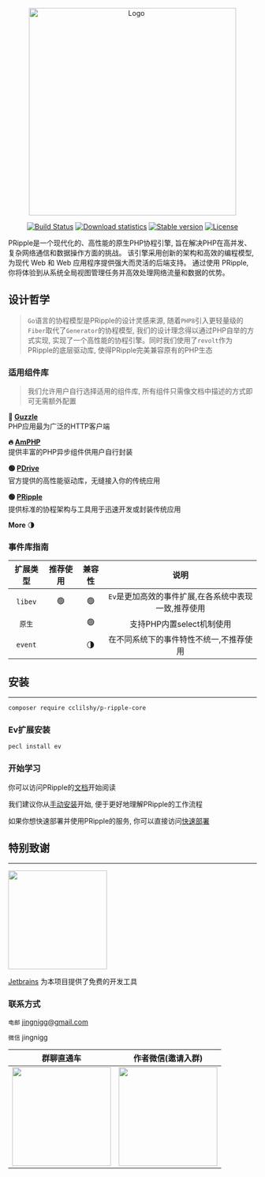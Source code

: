 <p align="center">
<img src="https://www.cloudtay.com/static/image/logo-wide.png" width="420" alt="Logo">
</p>
<p align="center">
<a href="#"><img src="https://img.shields.io/badge/PHP-%3E%3D%208.1-blue" alt="Build Status"></a>
<a href="https://packagist.org/packages/cclilshy/p-ripple-core"><img src="https://img.shields.io/packagist/dt/cclilshy/p-ripple-core" alt="Download statistics"></a>
<a href="https://packagist.org/packages/cclilshy/p-ripple-core"><img src="https://img.shields.io/packagist/v/cclilshy/p-ripple-core" alt="Stable version"></a>
<a href="https://packagist.org/packages/cclilshy/p-ripple-core"><img src="https://img.shields.io/packagist/l/cclilshy/p-ripple-core" alt="License"></a>
</p>
<p>
PRipple是一个现代化的、高性能的原生PHP协程引擎, 旨在解决PHP在高并发、复杂网络通信和数据操作方面的挑战。
该引擎采用创新的架构和高效的编程模型, 为现代 Web 和 Web 应用程序提供强大而灵活的后端支持。
通过使用 PRipple, 你将体验到从系统全局视图管理任务并高效处理网络流量和数据的优势。 </p>

## 设计哲学

> `Go`语言的协程模型是PRipple的设计灵感来源, 随着`PHP8`引入更轻量级的`Fiber`取代了`Generator`的协程模型,
> 我们的设计理念得以通过PHP自举的方式实现, 实现了一个高性能的协程引擎。同时我们使用了`revolt`作为PRipple的底层驱动库,
> 使得PRipple完美兼容原有的PHP生态

### 适用组件库

> 我们允许用户自行选择适用的组件库, 所有组件只需像文档中描述的方式即可无需额外配置

**🚀 [Guzzle](https://docs.guzzlephp.org/en/stable/)**  
PHP应用最为广泛的HTTP客户端

**🔥 [AmPHP](https://amphp.org/)**  
提供丰富的PHP异步组件供用户自行封装

**🟢 [PDrive](https://github.com/cloudtay/p-ripple-drive)**  
官方提供的高性能驱动库，无缝接入你的传统应用

**🟢 [PRipple](https://github.com/cloudtay/p-ripple-core)**  
提供标准的协程架构与工具用于迅速开发或封装传统应用

**More** 🌗

### 事件库指南

|  扩展类型   | 推荐使用 | 兼容性 |              说明               |
|:-------:|:----:|:---:|:-----------------------------:|
| `libev` |  🟢  | 🟢️ | `Ev`是更加高效的事件扩展,在各系统中表现一致,推荐使用 |
|  `原生`   |  ️   | 🟢  |       支持PHP内置select机制使用       |
| `event` |      | 🌗  |     在不同系统下的事件特性不统一,不推荐使用      |

## 安装

---

````bash
composer require cclilshy/p-ripple-core
````

### Ev扩展安装

```bash
pecl install ev
```

### 开始学习

你可以访问PRipple的[文档](https://p-ripple.cloudtay.com/)开始阅读

我们建议你从[手动安装](https://p-ripple.cloudtay.com/docs/install/professional)开始, 便于更好地理解PRipple的工作流程

如果你想快速部署并使用PRipple的服务, 你可以直接访问[快速部署](https://p-ripple.cloudtay.com/docs/install/server)

## 特别致谢

---

<a href="https://www.jetbrains.com/?from=p-ripple-core" target="__blank">
    <img src="https://www.jetbrains.com/company/brand/img/jetbrains_logo.png" width="200">
</a>

[Jetbrains](https://www.jetbrains.com/?from=p-ripple-core) 为本项目提供了免费的开发工具

### 联系方式

`电邮` jingnigg@gmail.com

`微信` jingnigg

| 群聊直通车                                                                                                               | 作者微信(邀请入群)                                                                                                          |
|---------------------------------------------------------------------------------------------------------------------|---------------------------------------------------------------------------------------------------------------------|
| <img src="https://cdn.learnku.com/uploads/images/202408/26/114411/Dwy8v4gzjL.jpg!large" width="200" height="200" /> | <img src="https://cdn.learnku.com/uploads/images/202408/26/114411/h2nOpetJb0.jpg!large" width="200" height="200" /> |


